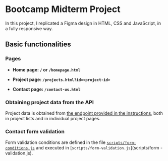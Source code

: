 # Bootcamp Midterm Project

In this project, I replicated a Figma design in HTML, CSS and JavaScript, in a fully responsive way.

## Basic functionalities

### Pages

* **Home page: `/` or `/homepage.html`**

* **Project page: `/projects.html?id=<project-id>`**

* **Contact page: `/contact-us.html`**

### Obtaining project data from the API

Project data is obtained from [the endpoint provided in the instructions](https://raw.githubusercontent.com/ironhack-jc/mid-term-api/main/projects), both in project lists and in individual project pages.

### Contact form validation

Form validation conditions are defined in the file [`scripts/form-conditions.js`](scripts/form-conditions.js) and executed in [`scripts/form-validation.js`](scripts/form -validation.js).

